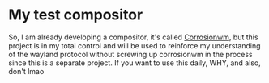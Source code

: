 # My test compositor
So, I am already developing a compositor, it's called [Corrosionwm](https://github.com/corrosionwm/corrosionwm), but this project is in my total control
and will be used to reinforce my understanding of the wayland protocol without screwing up corrosionwm in the process since this is a separate project.
If you want to use this daily, WHY, and also, don't lmao

